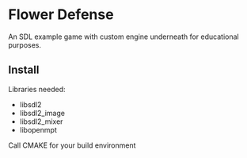 Flower Defense
==============

An SDL example game with custom engine underneath for educational purposes.

Install
-------

Libraries needed:

- libsdl2
- libsdl2_image
- libsdl2_mixer
- libopenmpt


Call CMAKE for your build environment

